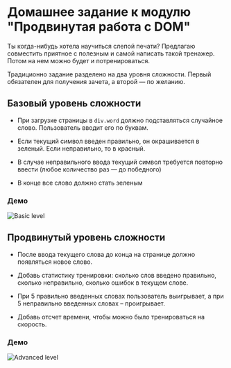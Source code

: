 # Домашнее задание к модулю "Продвинутая работа с DOM"

Ты когда-нибудь хотела научиться слепой печати? Предлагаю совместить приятное с полезным и самой написать такой тренажер. Потом на нем можно будет и потренироваться.

Традиционно задание разделено на два уровня сложности. Первый обязателен для получения зачета, а второй — по желанию.

## Базовый уровень сложности

- При загрузке страницы в `div.word` должно подставляться случайное слово. Пользователь вводит его по буквам.

- Если текущий символ введен правильно, он окрашивается в зеленый. Если неправильно, то в красный.

- В случае неправильного ввода текущий символ требуется повторно ввести (любое количество раз — до победного)

- В конце все слово должно стать зеленым

### Демо

![Basic level](./assets/basic.gif)

## Продвинутый уровень сложности

- После ввода текущего слова до конца на странице должно появляться новое слово.

- Добавь статистику тренировки: сколько слов введено правильно, сколько неправильно, сколько ошибок в текущем слове.

- При 5 правильно введенных словах пользователь выигрывает, а при 5 неправильно введенных словах – проигрывает.

- Добавь отсчет времени, чтобы можно было тренироваться на скорость.

### Демо

![Advanced level](./assets/advanced.gif)


